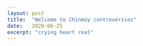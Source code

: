 ```yaml
---
layout: post
title:  "Welcome to Chinmoy controversies"
date:   2020-06-25
excerpt: "crying heart real"
---
```

